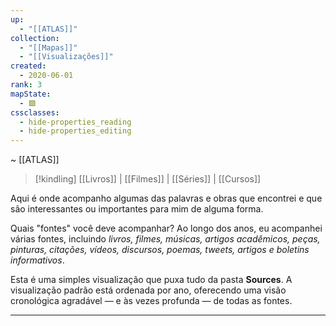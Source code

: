 ```yaml
---
up:
  - "[[ATLAS]]"
collection:
  - "[[Mapas]]"
  - "[[Visualizações]]"
created:
  - 2020-06-01
rank: 3
mapState:
  - 🟩
cssclasses:
  - hide-properties_reading
  - hide-properties_editing
---
```

~ [[ATLAS]]

> [!kindling] [[Livros]] | [[Filmes]] | [[Séries]] | [[Cursos]]

Aqui é onde acompanho algumas das palavras e obras que encontrei e que são interessantes ou importantes para mim de alguma forma.

Quais "fontes" você deve acompanhar? Ao longo dos anos, eu acompanhei várias fontes, incluindo _livros, filmes, músicas, artigos acadêmicos, peças, pinturas, citações, vídeos, discursos, poemas, tweets, artigos e boletins informativos_.

Esta é uma simples visualização que puxa tudo da pasta **Sources**. A visualização padrão está ordenada por ano, oferecendo uma visão cronológica agradável — e às vezes profunda — de todas as fontes.

---